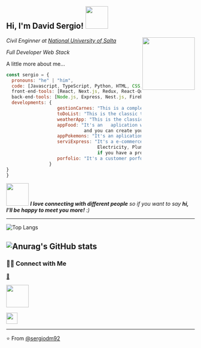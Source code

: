 <h2> Hi, I'm David Sergio! <img src="https://media1.giphy.com/media/CAIgh8LKFbIciGx5Qe/giphy-preview.webp?cid=95b27944whbvvx43mhjvap0wc32ehpioqad30b74j87qwgax&rid=giphy-preview.webp&ct=s" width="60"></h2>
<img align='right' src="https://cdn.dribbble.com/users/1162077/screenshots/3848914/media/320984a9ca58b3c73274c9259ecf6de8.gif" width="140"
 
<div>
<p><em>Civil Enginner at <a href="http://www.unsa.edu.ar"> National University of Salta</a></br></em></p>
<p><em>Full Developer Web Stack </br> 
</em></p>

<div/>


A little more about me...  

```javascript
const sergio = {
  pronouns: "he" | "him",
  code: [Javascript, TypeScript, Python, HTML, CSS, SQL,NO-SQL, C++],
  front-end-tools: [React, Next.js, Redux, React-Query, BootStrap, MaterialUI, Css.modules, i18next],
  back-end-tools: [Node.js, Express, Nest.js, Firebase, MongoDB, PostgreSQL, FastAPI],
  developments: {  
                   gestionCarnes: "This is a complete application to manage a beef sales company, purchases, sales, stock, cash flow, among others.",
                   toDoList: "This is the classic to-do list app, where you can create, edit, mark as done, and delete a task.",
                   weatherApp: "This is the classic application to see the weather of any city by entering its name.",
                   appFood: "It's an   aplication where you can search food recipes, sort by name or filter by diet, 
                             and you can create your recipe and save in the data base",
                   appPokemons: "It's an aplication where you can see the different pokemons with its detail, search, sort and create any pokemons",
                   serviExpress: "It's a e-commerce page, where you can search, require or post services for example Digital Marketing, Programming, 
                                  Electricity, Plumbing and so on. You can pay the service and chat with the seller about that your service requirements, 
                                  if you have a problem you can chat with Customer Support, among other functions."
                   porfolio: "It's a customer porfolio where you find my CV, skills, projects and contact."      
                }
}
}
```
  
<!--   <img src="https://lh3.googleusercontent.com/pw/AL9nZEUnPwEHuGE5My1ci6N-49b83ef6FU548xK-z9ixsfWU-pzBwVn4mP3XZUKTNZfA0Ml_bB7NmFSXFSWl6rW7hkaDq8wdU5OLHvSynK4Iz0PylSKpOClctAPdhBwuYKpwQlpGA1TZMcU7poI_7mdxo_I_=w1329-h152-no?authuser=0"> -->
   

  

  
<img src="https://media.giphy.com/media/LnQjpWaON8nhr21vNW/giphy.gif" width="60"> <em><b>I love connecting with different people</b> so if you want to say <b>hi, I'll be happy to meet you more!</b> :)</em>

 
 
 
 
---------------



![Top Langs](https://github-readme-stats.vercel.app/api/top-langs/?username=sergiodm92&theme=onedark&show_icons=true)


![Anurag's GitHub stats](https://github-readme-stats.vercel.app/api?username=sergiodm92&theme=onedark&show_icons=true)
------------------------------------------
<h3> 🤝🏻 Connect with Me </h3>
<a href="http://sergiodm.online">💼</a>
<br>
<p align="center">

<a href="https://www.linkedin.com/in/%F0%9F%92%BBsergio-david-196812176/" aling="center"><img src="https://upload.wikimedia.org/wikipedia/commons/thumb/0/01/LinkedIn_Logo.svg/768px-LinkedIn_Logo.svg.png" width="60"></a>

<a href="mailto:crgiodm@gmail.com" ><img src="https://cdn-icons-png.flaticon.com/512/281/281769.png" width="30"></a>
</p>


<hr>


⭐️ From [@sergiodm92](https://github.com/sergiodm92)
